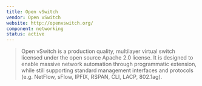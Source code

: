 ```yaml
---
title: Open vSwitch
vendor: Open vSwitch
website: http://openvswitch.org/
component: networking
status: active
---
```

> Open vSwitch is a production quality, multilayer virtual switch licensed
> under the open source Apache 2.0 license.  It is designed to enable massive
> network automation through programmatic extension, while still supporting
> standard management interfaces and protocols (e.g. NetFlow, sFlow, IPFIX,
> RSPAN, CLI, LACP, 802.1ag). 
